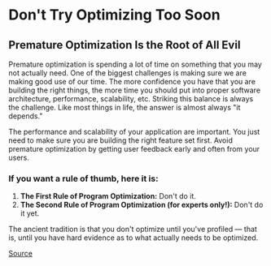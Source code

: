 # Don't Try Optimizing Too Soon

## Premature Optimization Is the Root of All Evil

Premature optimization is spending a lot of time on something that you may not actually need. One of the biggest challenges is making sure we are making good use of our time. The more confidence you have that you are building the right things, the more time you should put into proper software architecture, performance, scalability, etc. Striking this balance is always the challenge. Like most things in life, the answer is almost always "it depends."

The performance and scalability of your application are important. You just need to make sure you are building the right feature set first. Avoid premature optimization by getting user feedback early and often from your users.

### If you want a rule of thumb, here it is:

1. **The First Rule of Program Optimization:** Don't do it.
2. **The Second Rule of Program Optimization (for experts only!):** Don't do it yet.

The ancient tradition is that you don't optimize until you've profiled — that is, until you have hard evidence as to what actually needs to be optimized.

[Source](https://medium.com/programming-philosophy/michael-jackson-on-optimization-a9bc2c21e3f5)
